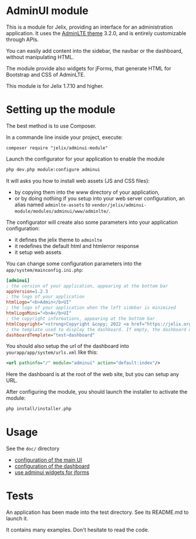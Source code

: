 AdminUI module
==============

This is a module for Jelix, providing an interface for an administration application.
It uses the [AdminLTE theme](https://adminlte.io/) 3.2.0, and is entirely customizable
through APIs.

You can easily add content into the sidebar, the navbar or the dashboard, without
manipulating HTML.

The module provide also widgets for jForms, that generate HTML for Bootstrap
and CSS of AdminLTE.

This module is for Jelix 1.7.10 and higher.

Setting up the module
=====================

The best method is to use Composer.

In a commande line inside your project, execute:

```
composer require "jelix/adminui-module"
```

Launch the configurator for your application to enable the module

```bash
php dev.php module:configure adminui
```

It will asks you how to install web assets (JS and CSS files): 

- by copying them into the www directory of your application, 
- or by doing nothing if you setup into your web server configuration, an alias named `adminlte-assets`  to 
  `vendor/jelix/adminui-module/modules/adminui/www/adminlte/`.

The configurator will create also some parameters into your application configuration:
- it defines the jelix theme to `adminlte`
- it redefines the default html and htmlerror response
- it setup web assets

You can change some configuration parameters into the `app/system/mainconfig.ini.php`:

```ini
[adminui]
; the version of your application, appearing at the bottom bar
appVersion=1.2.3
; the logo of your application 
htmlLogo="<b>Admin</b>UI"
; the logo of your application when the left sidebar is minimized 
htmlLogoMini="<b>A</b>UI"
; the copyright informations, appearing at the bottom bar
htmlCopyright="<strong>Copyright &copy; 2022 <a href="https://jelix.org">Jelix</a>.</strong> MIT licence."
; the template used to display the dashboard. If empty, the dashboard may be empty
dashboardTemplate="test~dashboard"
```

You should also setup the url of the dashboard into `yourapp/app/system/urls.xml` like this:

```xml
<url pathinfo="/" module="adminui" action="default:index"/>
``` 

Here the dashboard is at the root of the web site, but you can setup any URL.


After configuring the module, you should launch the installer to activate the module:

```bash
php install/installer.php
```

Usage
=====

See the `doc/` directory

* [configuration of the main UI](doc/main_ui.md)
* [configuration of the dashboard](doc/dashboard.md)
* [use adminui widgets for jforms](doc/forms.md)

Tests
=======

An application has been made into the test directory. See its README.md to
launch it. 

It contains many examples. Don't hesitate to read the code.

